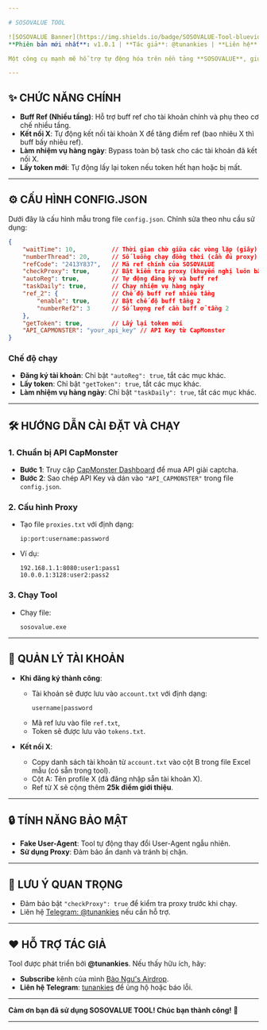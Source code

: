 ```yaml
---

# SOSOVALUE TOOL

![SOSOVALUE Banner](https://img.shields.io/badge/SOSOVALUE-Tool-blueviolet?style=for-the-badge&logo=github)  
**Phiên bản mới nhất**: v1.0.1 | **Tác giả**: @tunankies | **Liên hệ**: [Telegram](https://web.telegram.org/k/#@tunankies)

Một công cụ mạnh mẽ hỗ trợ tự động hóa trên nền tảng **SOSOVALUE**, giúp bạn tối ưu hóa việc buff ref, làm nhiệm vụ hàng ngày, lấy token và kết nối tài khoản X một cách dễ dàng.

---
```


## ✨ CHỨC NĂNG CHÍNH

- **Buff Ref (Nhiều tầng)**: Hỗ trợ buff ref cho tài khoản chính và phụ theo cơ chế nhiều tầng.
- **Kết nối X**: Tự động kết nối tài khoản X để tăng điểm ref (bao nhiêu X thì buff bấy nhiêu ref).
- **Làm nhiệm vụ hàng ngày**: Bypass toàn bộ task cho các tài khoản đã kết nối X.
- **Lấy token mới**: Tự động lấy lại token nếu token hết hạn hoặc bị mất.

---

## ⚙️ CẤU HÌNH CONFIG.JSON

Dưới đây là cấu hình mẫu trong file `config.json`. Chỉnh sửa theo nhu cầu sử dụng:

```json
{
    "waitTime": 10,          // Thời gian chờ giữa các vòng lặp (giây)
    "numberThread": 20,      // Số luồng chạy đồng thời (cần đủ proxy)
    "refCode": "2413Y837",   // Mã ref chính của SOSOVALUE
    "checkProxy": true,      // Bật kiểm tra proxy (khuyến nghị luôn bật)
    "autoReg": true,         // Tự động đăng ký và buff ref
    "taskDaily": true,       // Chạy nhiệm vụ hàng ngày
    "ref_2": {               // Chế độ buff ref nhiều tầng
        "enable": true,      // Bật chế độ buff tầng 2
        "numberRef2": 3      // Số lượng ref cần buff ở tầng 2
    },
    "getToken": true,        // Lấy lại token mới
    "API_CAPMONSTER": "your_api_key" // API Key từ CapMonster
}
```

### Chế độ chạy
- **Đăng ký tài khoản**: Chỉ bật `"autoReg": true`, tắt các mục khác.
- **Lấy token**: Chỉ bật `"getToken": true`, tắt các mục khác.
- **Làm nhiệm vụ hàng ngày**: Chỉ bật `"taskDaily": true`, tắt các mục khác.

---

## 🛠️ HƯỚNG DẪN CÀI ĐẶT VÀ CHẠY

### 1. Chuẩn bị API CapMonster
- **Bước 1**: Truy cập [CapMonster Dashboard](https://capmonster.cloud/Dashboard) để mua API giải captcha.
- **Bước 2**: Sao chép API Key và dán vào `"API_CAPMONSTER"` trong file `config.json`.

### 2. Cấu hình Proxy
- Tạo file `proxies.txt` với định dạng:  
  ```
  ip:port:username:password
  ```
- Ví dụ:
  ```
  192.168.1.1:8080:user1:pass1
  10.0.0.1:3128:user2:pass2
  ```

### 3. Chạy Tool
- Chạy file:
  ```
  sosovalue.exe
  ```

---

## 📂 QUẢN LÝ TÀI KHOẢN

- **Khi đăng ký thành công**:
  - Tài khoản sẽ được lưu vào `account.txt` với định dạng:  
    ```
    username|password
    ```
  - Mã ref lưu vào file `ref.txt`,
  - Token sẽ được lưu vào `tokens.txt`.

- **Kết nối X**:
  - Copy danh sách tài khoản từ `account.txt` vào cột B trong file Excel mẫu (có sẵn trong tool).
  - Cột A: Tên profile X (đã đăng nhập sẵn tài khoản X).
  - Ref từ X sẽ cộng thêm **25k điểm giới thiệu**.

---

## 🔒 TÍNH NĂNG BẢO MẬT

- **Fake User-Agent**: Tool tự động thay đổi User-Agent ngẫu nhiên.
- **Sử dụng Proxy**: Đảm bảo ẩn danh và tránh bị chặn.

---

## 📝 LƯU Ý QUAN TRỌNG

- Đảm bảo bật `"checkProxy": true` để kiểm tra proxy trước khi chạy.
- Liên hệ [Telegram: @tunankies](https://web.telegram.org/k/#@tunankies) nếu cần hỗ trợ.

---

## ❤️ HỖ TRỢ TÁC GIẢ

Tool được phát triển bởi **@tunankies**. Nếu thấy hữu ích, hãy:
- **Subscribe** kênh của mình [Bào Ngư's Airdrop](https://t.me/airdrop_tool_for_everyone).
- **Liên hệ Telegram**: [tunankies](https://web.telegram.org/k/#@tunankies) để ủng hộ hoặc báo lỗi.

---

**Cảm ơn bạn đã sử dụng SOSOVALUE TOOL! Chúc bạn thành công!** 🚀

--- 
